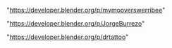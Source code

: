 "https://developer.blender.org/p/mymooverswerribee"

"https://developer.blender.org/p/JorgeBurrezo"

"https://developer.blender.org/p/drtattoo"

